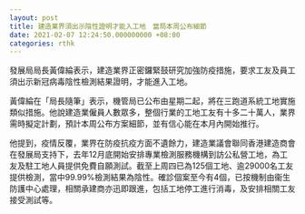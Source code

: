 ```yaml
---
layout: post
title: 建造業界須出示陰性證明才能入工地　當局本周公布細節
date: 2021-02-07 12:24:50.000000000 +08:00
categories: rthk
---
```


發展局局長黃偉綸表示，建造業界正密鑼緊鼓研究加強防疫措施，要求工友及員工須出示新冠病毒陰性檢測結果證明，才能進入工地。

黃偉綸在「局長隨筆」表示，機管局已公布由星期二起，將在三跑道系統工地實施類似措施。他說建造業僱員人數眾多，整個行業的工地工友有十多二十萬人，業界需時擬定計劃，預計本周公布方案細節，並有信心能在本月內開始推行。  

他提到，疫情反覆，業界在防疫抗疫方面不遺餘力，建造業議會聯同香港建造商會在發展局支持下，去年12月底開始安排專業檢測服務機構到訪公私營工地，為工友及駐工地人員提供免費自願測試。截至上周四已為125個工地、逾29000名工友提供檢測，當中99.99%檢測結果為陰性。確診個案至今有4個，已按機制由衞生防護中心處理，相關承建商亦迅即跟進，包括工地停工進行消毒，及安排相關工友接受測試等。
